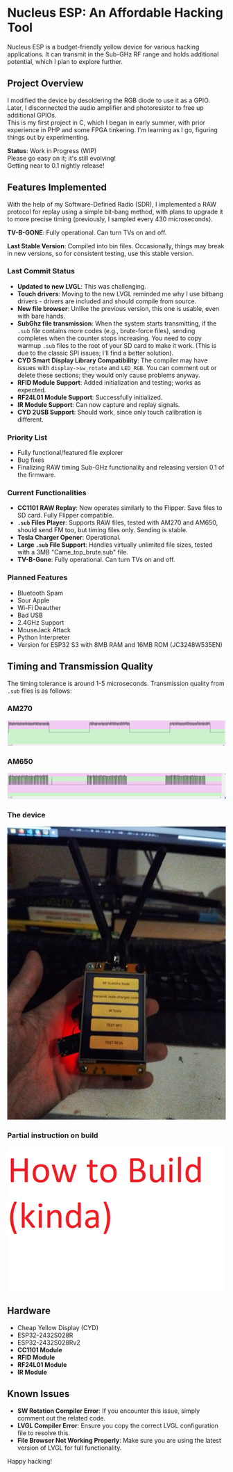 # Nucleus ESP: An Affordable Hacking Tool

Nucleus ESP is a budget-friendly yellow device for various hacking applications. It can transmit in the Sub-GHz RF range and holds additional potential, which I plan to explore further.

## Project Overview

I modified the device by desoldering the RGB diode to use it as a GPIO. Later, I disconnected the audio amplifier and photoresistor to free up additional GPIOs.  
This is my first project in C, which I began in early summer, with prior experience in PHP and some FPGA tinkering. I'm learning as I go, figuring things out by experimenting.

**Status**: Work in Progress (WIP)  
Please go easy on it; it's still evolving!  
Getting near to 0.1 nightly release!

## Features Implemented

With the help of my Software-Defined Radio (SDR), I implemented a RAW protocol for replay using a simple bit-bang method, with plans to upgrade it to more precise timing (previously, I sampled every 430 microseconds).

**TV-B-GONE**: Fully operational. Can turn TVs on and off.

**Last Stable Version**: Compiled into bin files. Occasionally, things may break in new versions, so for consistent testing, use this stable version.

### Last Commit Status
- **Updated to new LVGL**: This was challenging.  
- **Touch drivers**: Moving to the new LVGL reminded me why I use bitbang drivers - drivers are included and should compile from source.  
- **New file browser**: Unlike the previous version, this one is usable, even with bare hands.  
- **SubGhz file transmission**: When the system starts transmitting, if the `.sub` file contains more codes (e.g., brute-force files), sending completes when the counter stops increasing. You need to copy warmup `.sub` files to the root of your SD card to make it work. (This is due to the classic SPI issues; I’ll find a better solution).  
- **CYD Smart Display Library Compatibility**: The compiler may have issues with `display->sw_rotate` and `LED_RGB`. You can comment out or delete these sections; they would only cause problems anyway.  
- **RFID Module Support**: Added initialization and testing; works as expected.  
- **RF24L01 Module Support**: Successfully initialized.  
- **IR Module Support**: Can now capture and replay signals.  
- **CYD 2USB Support**: Should work, since only touch calibration is different.

### Priority List
- Fully functional/featured file explorer  
- Bug fixes  
- Finalizing RAW timing Sub-GHz functionality and releasing version 0.1 of the firmware.

### Current Functionalities
- **CC1101 RAW Replay**: Now operates similarly to the Flipper. Save files to SD card. Fully Flipper compatible.  
- **`.sub` Files Player**: Supports RAW files, tested with AM270 and AM650, should send FM too, but timing files only. Sending is stable.  
- **Tesla Charger Opener**: Operational.  
- **Large `.sub` File Support**: Handles virtually unlimited file sizes, tested with a 3MB "Came_top_brute.sub" file.  
- **TV-B-Gone**: Fully operational. Can turn TVs on and off.

### Planned Features
- Bluetooth Spam  
- Sour Apple  
- Wi-Fi Deauther  
- Bad USB  
- 2.4GHz Support  
- MouseJack Attack  
- Python Interpreter  
- Version for ESP32 S3 with 8MB RAM and 16MB ROM (JC3248W535EN)

## Timing and Transmission Quality

The timing tolerance is around 1-5 microseconds. Transmission quality from `.sub` files is as follows:

### AM270
![AM270 Transmission](https://github.com/GthiN89/NucleusESP32/blob/main/images/AM270.PNG)

### AM650
![AM650 Transmission](https://github.com/GthiN89/NucleusESP32/blob/main/images/AM650.PNG)

### The device
![Device](https://github.com/GthiN89/NucleusESP32/blob/main/images/IMG_20240924_193407_DRO.jpg)

### Partial instruction on build

[![Watch the video](https://github.com/GthiN89/NucleusESP32/raw/refs/heads/main/images/Untitled.png)](https://github.com/GthiN89/NucleusESP32/raw/refs/heads/main/video/video.mp4)

## Hardware
- Cheap Yellow Display (CYD)  
- ESP32-2432S028R  
- ESP32-2432S028Rv2  
- **CC1101 Module**  
- **RFID Module**  
- **RF24L01 Module**  
- **IR Module**

## Known Issues

- **SW Rotation Compiler Error**: If you encounter this issue, simply comment out the related code.  
- **LVGL Compiler Error**: Ensure you copy the correct LVGL configuration file to resolve this.  
- **File Browser Not Working Properly**: Make sure you are using the latest version of LVGL for full functionality.


Happy hacking!